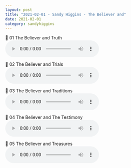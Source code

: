 ```yaml
---
layout: post
title: "2021-02-01 - Sandy Higgins - The Believer and"
date: 2021-02-01
category: sandyhiggins
---
```


<p>
🎵 01 The Believer and Truth <br>
<audio controls>
  <source src="https://archive.org/download/sandy-higgins-ministry-messages/2021-02-01%20-%20Sandy%20Higgins%20-%20The%20Believer%20and%E2%80%A6/The-Believer01-and-Truth-Sandy-Higgins.mp3" type="audio/mpeg">
  Your browser does not support the audio element.
</audio>
</p>
<p>
🎵 02 The Believer and Trials <br>
<audio controls>
  <source src="https://archive.org/download/sandy-higgins-ministry-messages/2021-02-01%20-%20Sandy%20Higgins%20-%20The%20Believer%20and%E2%80%A6/The-Believer02-and-Trials-Sandy-Higgins.mp3" type="audio/mpeg">
  Your browser does not support the audio element.
</audio>
</p>
<p>
🎵 03 The Believer and Traditions <br>
<audio controls>
  <source src="https://archive.org/download/sandy-higgins-ministry-messages/2021-02-01%20-%20Sandy%20Higgins%20-%20The%20Believer%20and%E2%80%A6/The-Believer03-and-Traditions-Sandy-Higgins.mp3" type="audio/mpeg">
  Your browser does not support the audio element.
</audio>
</p>
<p>
🎵 04 The Believer and The Testimony <br>
<audio controls>
  <source src="https://archive.org/download/sandy-higgins-ministry-messages/2021-02-01%20-%20Sandy%20Higgins%20-%20The%20Believer%20and%E2%80%A6/The-Believer04-and-The-Testimony-Sandy-Higgins.mp3" type="audio/mpeg">
  Your browser does not support the audio element.
</audio>
</p>
<p>
🎵 05 The Believer and Treasures <br>
<audio controls>
  <source src="https://archive.org/download/sandy-higgins-ministry-messages/2021-02-01%20-%20Sandy%20Higgins%20-%20The%20Believer%20and%E2%80%A6/The-Believer05-and-Treasures-Sandy-Higgins.mp3" type="audio/mpeg">
  Your browser does not support the audio element.
</audio>
</p>
